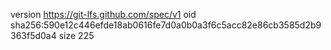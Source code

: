version https://git-lfs.github.com/spec/v1
oid sha256:590e12c446efde18ab0616fe7d0a0b0a3f6c5acc82e86cb3585d2b9363f5d0a4
size 225
